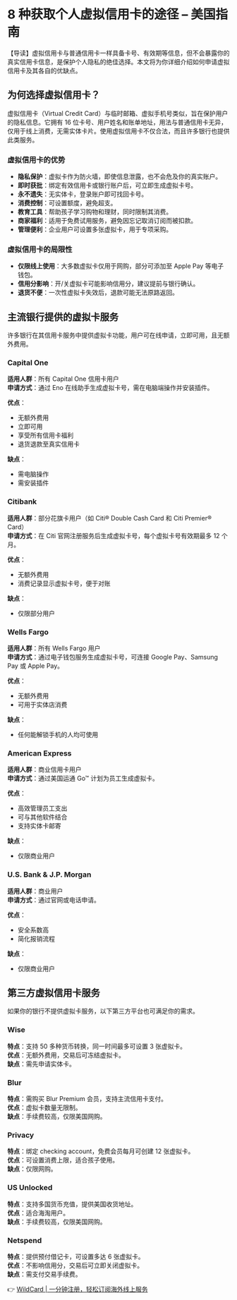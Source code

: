 # 8 种获取个人虚拟信用卡的途径 – 美国指南

【导读】虚拟信用卡与普通信用卡一样具备卡号、有效期等信息，但不会暴露你的真实信用卡信息，是保护个人隐私的绝佳选择。本文将为你详细介绍如何申请虚拟信用卡及其各自的优缺点。

## 为何选择虚拟信用卡？

虚拟信用卡（Virtual Credit Card）与临时邮箱、虚拟手机号类似，旨在保护用户的隐私信息。它拥有 16 位卡号、用户姓名和账单地址，用法与普通信用卡无异，仅用于线上消费，无需实体卡片。使用虚拟信用卡不仅合法，而且许多银行也提供此类服务。

### 虚拟信用卡的优势

- **隐私保护**：虚拟卡作为防火墙，即使信息泄露，也不会危及你的真实账户。
- **即时获批**：绑定有效信用卡或银行账户后，可立即生成虚拟卡号。
- **永不遗失**：无实体卡，登录账户即可找回卡号。
- **消费控制**：可设置额度，避免超支。
- **教育工具**：帮助孩子学习购物和理财，同时限制其消费。
- **商家福利**：适用于免费试用服务，避免因忘记取消订阅而被扣款。
- **管理便利**：企业用户可设置多张虚拟卡，用于专项采购。

### 虚拟信用卡的局限性

- **仅限线上使用**：大多数虚拟卡仅用于网购，部分可添加至 Apple Pay 等电子钱包。
- **信用分影响**：开/关虚拟卡可能影响信用分，建议提前与银行确认。
- **退货不便**：一次性虚拟卡失效后，退款可能无法原路返回。

## 主流银行提供的虚拟卡服务

许多银行在其信用卡服务中提供虚拟卡功能，用户可在线申请，立即可用，且无额外费用。

### Capital One

**适用人群**：所有 Capital One 信用卡用户  
**申请方式**：通过 Eno 在线助手生成虚拟卡号，需在电脑端操作并安装插件。

**优点**：
- 无额外费用
- 立即可用
- 享受所有信用卡福利
- 退货退款至真实信用卡

**缺点**：
- 需电脑操作
- 需安装插件

### Citibank

**适用人群**：部分花旗卡用户（如 Citi® Double Cash Card 和 Citi Premier® Card）  
**申请方式**：在 Citi 官网注册服务后生成虚拟卡号，每个虚拟卡号有效期最多 12 个月。

**优点**：
- 无额外费用
- 消费记录显示虚拟卡号，便于对账

**缺点**：
- 仅限部分用户

### Wells Fargo

**适用人群**：所有 Wells Fargo 用户  
**申请方式**：通过电子钱包服务生成虚拟卡号，可连接 Google Pay、Samsung Pay 或 Apple Pay。

**优点**：
- 无额外费用
- 可用于实体店消费

**缺点**：
- 任何能解锁手机的人均可使用

### American Express

**适用人群**：商业信用卡用户  
**申请方式**：通过美国运通 Go™ 计划为员工生成虚拟卡。

**优点**：
- 高效管理员工支出
- 可与其他软件结合
- 支持实体卡邮寄

**缺点**：
- 仅限商业用户

### U.S. Bank & J.P. Morgan

**适用人群**：商业用户  
**申请方式**：通过官网或电话申请。

**优点**：
- 安全系数高
- 简化报销流程

**缺点**：
- 仅限商业用户

## 第三方虚拟信用卡服务

如果你的银行不提供虚拟卡服务，以下第三方平台也可满足你的需求。

### Wise

**特点**：支持 50 多种货币转换，同一时间最多可设置 3 张虚拟卡。  
**优点**：无额外费用，交易后可冻结虚拟卡。  
**缺点**：需先申请实体卡。

### Blur

**特点**：需购买 Blur Premium 会员，支持主流信用卡支付。  
**优点**：虚拟卡数量无限制。  
**缺点**：手续费较高，仅限美国网购。

### Privacy

**特点**：绑定 checking account，免费会员每月可创建 12 张虚拟卡。  
**优点**：可设置消费上限，适合孩子使用。  
**缺点**：仅限网购。

### US Unlocked

**特点**：支持多国货币充值，提供美国收货地址。  
**优点**：适合海淘用户。  
**缺点**：手续费较高，仅限美国网购。

### Netspend

**特点**：提供预付借记卡，可设置多达 6 张虚拟卡。  
**优点**：不影响信用分，交易后可立即关闭虚拟卡。  
**缺点**：需支付交易手续费。

👉 [WildCard | 一分钟注册，轻松订阅海外线上服务](https://bbtdd.com/WildCard)